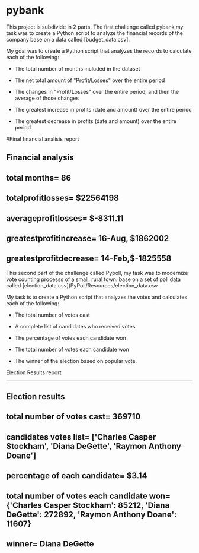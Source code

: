 # pybank 
This project is subdivide in 2 parts. The first challenge called pybank my task was to create a Python script to analyze the financial records of the company base on a data called [budget_data.csv].

My goal was to create a Python script that analyzes the records to calculate each of the following:

* The total number of months included in the dataset

* The net total amount of "Profit/Losses" over the entire period

* The changes in "Profit/Losses" over the entire period, and then the average of those changes

* The greatest increase in profits (date and amount) over the entire period

* The greatest decrease in profits (date and amount) over the entire period

#Final financial analisis report 

Financial analysis
--------------------------
total months= 86
--------------------------
totalprofitlosses= $22564198
--------------------------
averageprofitlosses= $-8311.11
--------------------------
greatestprofitincrease= 16-Aug, $1862002
--------------------------
greatestprofitdecrease= 14-Feb,$-1825558
--------------------------


This second part of the challenge called Pypoll, my task was to modernize vote counting processs of a small, rural town. base on a set of poll data called [election_data.csv](PyPoll/Resources/election_data.csv

My  task is to create a Python script that analyzes the votes and calculates each of the following:

* The total number of votes cast

* A complete list of candidates who received votes

* The percentage of votes each candidate won

* The total number of votes each candidate won

* The winner of the election based on popular vote.

Election Results report

-------------------------
Election results
--------------------------
total number of votes cast= 369710
--------------------------
candidates votes list= ['Charles Casper Stockham', 'Diana DeGette', 'Raymon Anthony Doane']
--------------------------
percentage of each candidate= $3.14
--------------------------
total number of votes each candidate won= {'Charles Casper Stockham': 85212, 'Diana DeGette': 272892, 'Raymon Anthony Doane': 11607}
--------------------------
winner= Diana DeGette
--------------------------








